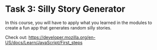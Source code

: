 # Task 3: Silly Story Generator 

In this course, you will have to apply what you learned in the modules to create a fun app that generates random silly stories.

Check out: https://developer.mozilla.org/en-US/docs/Learn/JavaScript/First_steps

